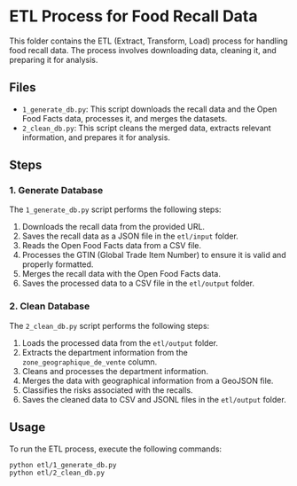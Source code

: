 # ETL Process for Food Recall Data

This folder contains the ETL (Extract, Transform, Load) process for handling food recall data. The process involves downloading data, cleaning it, and preparing it for analysis.

## Files

- `1_generate_db.py`: This script downloads the recall data and the Open Food Facts data, processes it, and merges the datasets.
- `2_clean_db.py`: This script cleans the merged data, extracts relevant information, and prepares it for analysis.

## Steps

### 1. Generate Database

The `1_generate_db.py` script performs the following steps:
1. Downloads the recall data from the provided URL.
2. Saves the recall data as a JSON file in the `etl/input` folder.
3. Reads the Open Food Facts data from a CSV file.
4. Processes the GTIN (Global Trade Item Number) to ensure it is valid and properly formatted.
5. Merges the recall data with the Open Food Facts data.
6. Saves the processed data to a CSV file in the `etl/output` folder.

### 2. Clean Database

The `2_clean_db.py` script performs the following steps:
1. Loads the processed data from the `etl/output` folder.
2. Extracts the department information from the `zone_geographique_de_vente` column.
3. Cleans and processes the department information.
4. Merges the data with geographical information from a GeoJSON file.
5. Classifies the risks associated with the recalls.
6. Saves the cleaned data to CSV and JSONL files in the `etl/output` folder.

## Usage

To run the ETL process, execute the following commands:

```sh
python etl/1_generate_db.py
python etl/2_clean_db.py